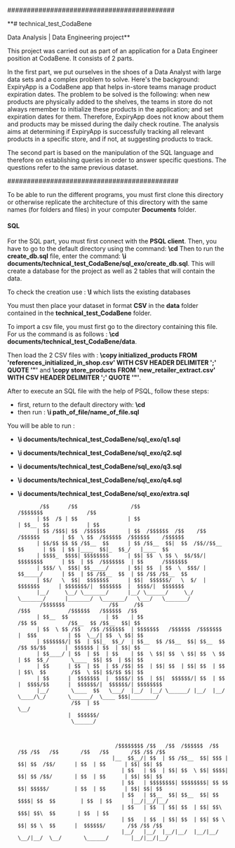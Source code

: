 
###########################################

**# technical_test_CodaBene

Data Analysis | Data Engineering project**


This project was carried out as part of an application for a Data Engineer position at CodaBene.
It consists of 2 parts.

In the first part, we put ourselves in the shoes of a Data Analyst with large data sets and a complex problem 
to solve. Here's the background: ExpiryApp is a CodaBene app that helps in-store teams manage product expiration dates.
The problem to be solved is the following: when new products are physically added to the shelves, the teams in store do 
not always remember to initialize these products in the application; and set expiration dates for them. Therefore, ExpiryApp 
does not know about them and products may be missed during the daily check routine.
The analysis aims at determining if ExpiryApp is successfully tracking all relevant products in a specific store, and if not,
at suggesting products to track.


The second part is based on the manipulation of the SQL language and therefore on establishing queries in order to answer specific questions.
The questions refer to the same previous dataset.



############################################


To be able to run the different programs, you must first clone this directory or otherwise replicate the architecture 
of this directory with the same names (for folders and files) in your computer **Documents** folder.






#### SQL


For the SQL part, you must first connect with the **PSQL client**. Then, you have to go to the default directory using the command: **\cd**
Then to run the **create_db.sql** file, enter the command: **\i documents/technical_test_CodaBene/sql_exo/create_db.sql**. This will create 
a database for the project as well as 2 tables that will contain the data.

To check the creation use : **\l** which lists the existing databases

You must then place your dataset in format **CSV** in the **data** folder contained in the **technical_test_CodaBene** folder.

To import a csv file, you must first go to the directory containing this file. For us the command is as 
follows : **\cd documents/technical_test_CodaBene/data**.

Then load the 2 CSV files with : **\copy initialized_products FROM 'references_initialized_in_shop.csv' WITH CSV HEADER DELIMITER ';' QUOTE '"'** 
and **\copy store_products FROM 'new_retailer_extract.csv' WITH CSV HEADER DELIMITER ';' QUOTE '"'**.

After to execute an SQL file with the help of PSQL, follow these steps:
- first, return to the default directory with: **\cd**
- then run : **\i path_of_file/name_of_file.sql**

You will be able to run :
- **\i documents/technical_test_CodaBene/sql_exo/q1.sql**
- **\i documents/technical_test_CodaBene/sql_exo/q2.sql**
- **\i documents/technical_test_CodaBene/sql_exo/q3.sql**
- **\i documents/technical_test_CodaBene/sql_exo/q4.sql**
- **\i documents/technical_test_CodaBene/sql_exo/extra.sql**





                                                                                                                                                         
                                                                                                                                                         
             /$$      /$$                 /$$                                     /$$$$$$$              /$$                 
            | $$  /$ | $$                | $$                                    | $$__  $$            | $$                 
            | $$ /$$$| $$  /$$$$$$       | $$  /$$$$$$  /$$    /$$ /$$$$$$       | $$  \ $$  /$$$$$$  /$$$$$$    /$$$$$$    
            | $$/$$ $$ $$ /$$__  $$      | $$ /$$__  $$|  $$  /$$//$$__  $$      | $$  | $$ |____  $$|_  $$_/   |____  $$   
            | $$$$_  $$$$| $$$$$$$$      | $$| $$  \ $$ \  $$/$$/| $$$$$$$$      | $$  | $$  /$$$$$$$  | $$      /$$$$$$$   
            | $$$/ \  $$$| $$_____/      | $$| $$  | $$  \  $$$/ | $$_____/      | $$  | $$ /$$__  $$  | $$ /$$ /$$__  $$   
            | $$/   \  $$|  $$$$$$$      | $$|  $$$$$$/   \  $/  |  $$$$$$$      | $$$$$$$/|  $$$$$$$  |  $$$$/|  $$$$$$$   
            |__/     \__/ \_______/      |__/ \______/     \_/    \_______/      |_______/  \_______/   \___/   \_______/   
             /$$$$$$$              /$$     /$$                                  /$$$            /$$$$$$   /$$$$$$  /$$      
            | $$__  $$            | $$    | $$                                 /$$ $$          /$$__  $$ /$$__  $$| $$      
            | $$  \ $$ /$$   /$$ /$$$$$$  | $$$$$$$   /$$$$$$  /$$$$$$$       |  $$$          | $$  \__/| $$  \ $$| $$      
            | $$$$$$$/| $$  | $$|_  $$_/  | $$__  $$ /$$__  $$| $$__  $$       /$$ $$/$$      |  $$$$$$ | $$  | $$| $$      
            | $$____/ | $$  | $$  | $$    | $$  \ $$| $$  \ $$| $$  \ $$      | $$  $$_/       \____  $$| $$  | $$| $$      
            | $$      | $$  | $$  | $$ /$$| $$  | $$| $$  | $$| $$  | $$      | $$\  $$        /$$  \ $$| $$/$$ $$| $$      
            | $$      |  $$$$$$$  |  $$$$/| $$  | $$|  $$$$$$/| $$  | $$      |  $$$$/$$      |  $$$$$$/|  $$$$$$/| $$$$$$$$
            |__/       \____  $$   \___/  |__/  |__/ \______/ |__/  |__/       \____/\_/       \______/  \____ $$$|________/
                       /$$  | $$                                                                              \__/          
                      |  $$$$$$/                                                                                            
                       \______/                                                                                             
                                                                                                        
                                                                                                                                         

                                     /$$$$$$$$ /$$   /$$  /$$$$$$  /$$   /$$ /$$   /$$       /$$   /$$       /$$ /$$ /$$
                                    |__  $$__/| $$  | $$ /$$__  $$| $$$ | $$| $$  /$$/      | $$  | $$      | $$| $$| $$
                                       | $$   | $$  | $$| $$  \ $$| $$$$| $$| $$ /$$/       | $$  | $$      | $$| $$| $$
                                       | $$   | $$$$$$$$| $$$$$$$$| $$ $$ $$| $$$$$/        | $$  | $$      | $$| $$| $$
                                       | $$   | $$__  $$| $$__  $$| $$  $$$$| $$  $$        | $$  | $$      |__/|__/|__/
                                       | $$   | $$  | $$| $$  | $$| $$\  $$$| $$\  $$       | $$  | $$                  
                                       | $$   | $$  | $$| $$  | $$| $$ \  $$| $$ \  $$      |  $$$$$$/       /$$ /$$ /$$
                                       |__/   |__/  |__/|__/  |__/|__/  \__/|__/  \__/       \______/       |__/|__/|__/




                                                                                    
                                                                                                                                    
